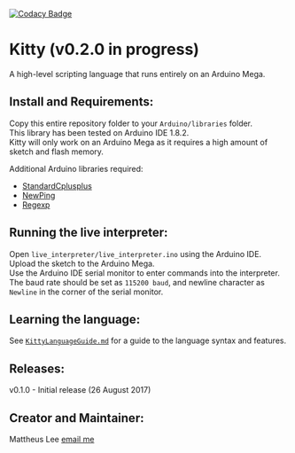 [![Codacy Badge](https://api.codacy.com/project/badge/Grade/f23a880e869647f89641f2d6a9e4a9ef)](https://www.codacy.com/app/mattheus.lee/KittyInterpreter?utm_source=github.com&amp;utm_medium=referral&amp;utm_content=mattheuslee/KittyInterpreter&amp;utm_campaign=Badge_Grade)
# Kitty (v0.2.0 in progress)
A high-level scripting language that runs entirely on an Arduino Mega.

## Install and Requirements:
Copy this entire repository folder to your `Arduino/libraries` folder.  
This library has been tested on Arduino IDE 1.8.2.  
Kitty will only work on an Arduino Mega as it requires a high amount of sketch and flash memory.  

Additional Arduino libraries required:  
* [StandardCplusplus](https://github.com/maniacbug/StandardCplusplus)
* [NewPing](https://github.com/PaulStoffregen/NewPing)
* [Regexp](https://github.com/nickgammon/Regexp)

## Running the live interpreter:
Open `live_interpreter/live_interpreter.ino` using the Arduino IDE.  
Upload the sketch to the Arduino Mega.  
Use the Arduino IDE serial monitor to enter commands into the interpreter.  
The baud rate should be set as `115200 baud`, and newline character as `Newline` in the corner of the serial monitor.  

## Learning the language:
See [`KittyLanguageGuide.md`](https://github.com/mattheuslee/KittyInterpreter/blob/master/KittyLanguageGuide.md) for a guide to the language syntax and features.

## Releases:
v0.1.0 - Initial release (26 August 2017)

## Creator and Maintainer:
Mattheus Lee [email me](mailto:mattheuslee@gmail.com)

